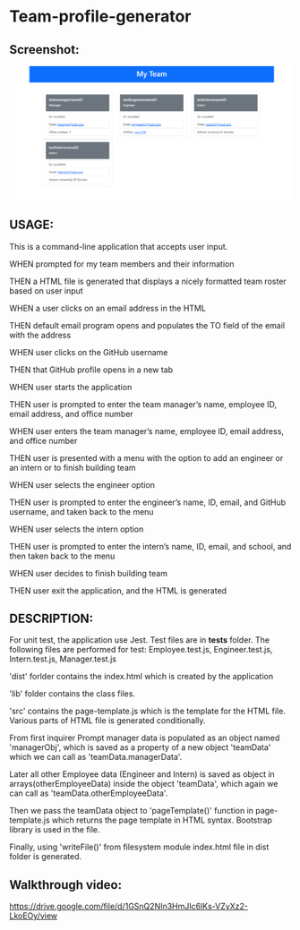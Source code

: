 # Team-profile-generator
## Screenshot:
![](src/screenshot.png)

## USAGE:

This is a command-line application that accepts user input.

WHEN prompted for my team members and their information

THEN a HTML file is generated that displays a nicely formatted team roster based on user input

WHEN a user clicks on an email address in the HTML

THEN default email program opens and populates the TO field of the email with the address

WHEN user clicks on the GitHub username

THEN that GitHub profile opens in a new tab

WHEN user starts the application

THEN user is prompted to enter the team manager’s name, employee ID, email address, and office number

WHEN user enters the team manager’s name, employee ID, email address, and office number

THEN user is presented with a menu with the option to add an engineer or an intern or to finish building team

WHEN user selects the engineer option

THEN user is prompted to enter the engineer’s name, ID, email, and GitHub username, and taken back to the menu

WHEN user selects the intern option

THEN user is prompted to enter the intern’s name, ID, email, and school, and then taken back to the menu

WHEN user decides to finish building team

THEN user exit the application, and the HTML is generated

## DESCRIPTION:

 For unit test, the application use Jest. Test files are in __tests__ folder. The following files are performed for test:
 Employee.test.js, Engineer.test.js, Intern.test.js, Manager.test.js

 'dist' forlder contains the index.html which is created by the application

 'lib' folder contains the class files.

 'src' contains the page-template.js which is the template for the HTML file. Various parts of HTML file is generated conditionally.

 From first inquirer Prompt manager data is populated as an object named 'managerObj', which is saved as a property of a new object 'teamData' which we can call as 'teamData.managerData'.

 Later all other Employee data (Engineer and Intern) is saved as object in arrays(otherEmployeeData) inside the object 'teamData', which again we can call as 'teamData.otherEmployeeData'.

 Then we pass the teamData object to 'pageTemplate()' function in page-template.js which returns the page template in HTML syntax. Bootstrap library is used in the file.

 Finally, using 'writeFile()' from filesystem module index.html file in dist folder is generated.

## Walkthrough video: 
https://drive.google.com/file/d/1GSnQ2NIn3HmJIc6lKs-VZyXz2-LkoEOy/view
